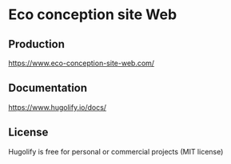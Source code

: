 # Eco conception site Web

## Production

https://www.eco-conception-site-web.com/

## Documentation

https://www.hugolify.io/docs/

## License

Hugolify is free for personal or commercial projects (MIT license)
